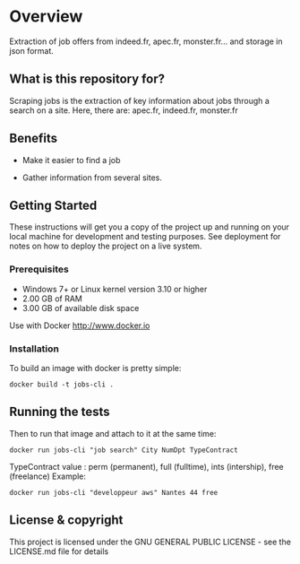 # Overview

Extraction of job offers from indeed.fr, apec.fr, monster.fr... and storage in json format.

## What is this repository for? 

Scraping jobs is the extraction of key information about jobs through a search on a site. Here, there are: apec.fr, indeed.fr, monster.fr

## Benefits 

* Make it easier to find a job

* Gather information from several sites.

## Getting Started

These instructions will get you a copy of the project up and running on your local machine for development and testing purposes. See deployment for notes on how to deploy the project on a live system.

### Prerequisites

* Windows 7+ or Linux kernel version 3.10 or higher
* 2.00 GB of RAM
* 3.00 GB of available disk space

Use with Docker http://www.docker.io

### Installation

To build an image with docker is pretty simple:
```
docker build -t jobs-cli .
```

## Running the tests

Then to run that image and attach to it at the same time:
```
docker run jobs-cli "job search" City NumDpt TypeContract
```
TypeContract value : perm (permanent), full (fulltime), ints (intership), free (freelance)
Example: 
```
docker run jobs-cli "developpeur aws" Nantes 44 free
```

## License & copyright

This project is licensed under the GNU GENERAL PUBLIC LICENSE - see the LICENSE.md file for details
